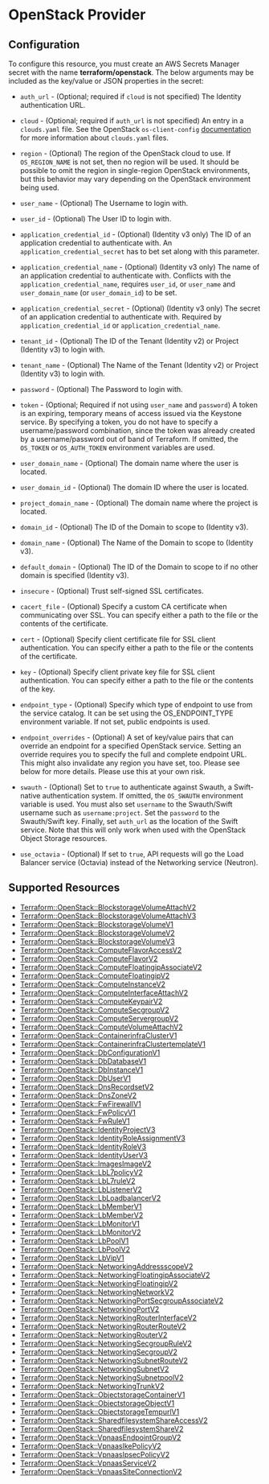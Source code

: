 # OpenStack Provider

## Configuration

To configure this resource, you must create an AWS Secrets Manager secret with the name **terraform/openstack**. The below arguments may be included as the key/value or JSON properties in the secret:

* `auth_url` - (Optional; required if `cloud` is not specified) The Identity
  authentication URL.

* `cloud` - (Optional; required if `auth_url` is not specified) An entry in a
  `clouds.yaml` file. See the OpenStack `os-client-config`
  [documentation](https://docs.openstack.org/os-client-config/latest/user/configuration.html)
  for more information about `clouds.yaml` files.

* `region` - (Optional) The region of the OpenStack cloud to use. If `OS_REGION_NAME` is
  not set, then no region will be used. It should be possible to omit the
  region in single-region OpenStack environments, but this behavior may vary
  depending on the OpenStack environment being used.

* `user_name` - (Optional) The Username to login with.

* `user_id` - (Optional) The User ID to login with.

* `application_credential_id` - (Optional) (Identity v3 only) The ID of an
    application credential to authenticate with. An
    `application_credential_secret` has to bet set along with this parameter.

* `application_credential_name` - (Optional) (Identity v3 only) The name of an
    application credential to authenticate with. Conflicts with the
    `application_credential_name`, requires `user_id`, or `user_name` and
    `user_domain_name` (or `user_domain_id`) to be set.

* `application_credential_secret` - (Optional) (Identity v3 only) The secret of an
    application credential to authenticate with. Required by
    `application_credential_id` or `application_credential_name`.

* `tenant_id` - (Optional) The ID of the Tenant (Identity v2) or Project
  (Identity v3) to login with.

* `tenant_name` - (Optional) The Name of the Tenant (Identity v2) or Project
  (Identity v3) to login with.

* `password` - (Optional) The Password to login with.

* `token` - (Optional; Required if not using `user_name` and `password`)
  A token is an expiring, temporary means of access issued via the Keystone
  service. By specifying a token, you do not have to specify a username/password
  combination, since the token was already created by a username/password out of
  band of Terraform. If omitted, the `OS_TOKEN` or `OS_AUTH_TOKEN` environment
  variables are used.

* `user_domain_name` - (Optional) The domain name where the user is located.

* `user_domain_id` - (Optional) The domain ID where the user is located.

* `project_domain_name` - (Optional) The domain name where the project is
  located.

* `domain_id` - (Optional) The ID of the Domain to scope to (Identity v3).

* `domain_name` - (Optional) The Name of the Domain to scope to (Identity v3).

* `default_domain` - (Optional) The ID of the Domain to scope to if no other
  domain is specified (Identity v3).

* `insecure` - (Optional) Trust self-signed SSL certificates.

* `cacert_file` - (Optional) Specify a custom CA certificate when communicating
  over SSL. You can specify either a path to the file or the contents of the
  certificate.

* `cert` - (Optional) Specify client certificate file for SSL client
  authentication. You can specify either a path to the file or the contents of
  the certificate.

* `key` - (Optional) Specify client private key file for SSL client
  authentication. You can specify either a path to the file or the contents of
  the key.

* `endpoint_type` - (Optional) Specify which type of endpoint to use from the
  service catalog. It can be set using the OS_ENDPOINT_TYPE environment
  variable. If not set, public endpoints is used.

* `endpoint_overrides` - (Optional) A set of key/value pairs that can
  override an endpoint for a specified OpenStack service. Setting an override
  requires you to specify the full and complete endpoint URL. This might
  also invalidate any region you have set, too. Please see below for more details.
  Please use this at your own risk.

* `swauth` - (Optional) Set to `true` to authenticate against Swauth, a
  Swift-native authentication system. If omitted, the `OS_SWAUTH` environment
  variable is used. You must also set `username` to the Swauth/Swift username
  such as `username:project`. Set the `password` to the Swauth/Swift key.
  Finally, set `auth_url` as the location of the Swift service. Note that this
  will only work when used with the OpenStack Object Storage resources.

* `use_octavia` - (Optional) If set to `true`, API requests will go the Load Balancer
  service (Octavia) instead of the Networking service (Neutron).


## Supported Resources

* [Terraform::OpenStack::BlockstorageVolumeAttachV2](BlockstorageVolumeAttachV2.md)
* [Terraform::OpenStack::BlockstorageVolumeAttachV3](BlockstorageVolumeAttachV3.md)
* [Terraform::OpenStack::BlockstorageVolumeV1](BlockstorageVolumeV1.md)
* [Terraform::OpenStack::BlockstorageVolumeV2](BlockstorageVolumeV2.md)
* [Terraform::OpenStack::BlockstorageVolumeV3](BlockstorageVolumeV3.md)
* [Terraform::OpenStack::ComputeFlavorAccessV2](ComputeFlavorAccessV2.md)
* [Terraform::OpenStack::ComputeFlavorV2](ComputeFlavorV2.md)
* [Terraform::OpenStack::ComputeFloatingipAssociateV2](ComputeFloatingipAssociateV2.md)
* [Terraform::OpenStack::ComputeFloatingipV2](ComputeFloatingipV2.md)
* [Terraform::OpenStack::ComputeInstanceV2](ComputeInstanceV2.md)
* [Terraform::OpenStack::ComputeInterfaceAttachV2](ComputeInterfaceAttachV2.md)
* [Terraform::OpenStack::ComputeKeypairV2](ComputeKeypairV2.md)
* [Terraform::OpenStack::ComputeSecgroupV2](ComputeSecgroupV2.md)
* [Terraform::OpenStack::ComputeServergroupV2](ComputeServergroupV2.md)
* [Terraform::OpenStack::ComputeVolumeAttachV2](ComputeVolumeAttachV2.md)
* [Terraform::OpenStack::ContainerinfraClusterV1](ContainerinfraClusterV1.md)
* [Terraform::OpenStack::ContainerinfraClustertemplateV1](ContainerinfraClustertemplateV1.md)
* [Terraform::OpenStack::DbConfigurationV1](DbConfigurationV1.md)
* [Terraform::OpenStack::DbDatabaseV1](DbDatabaseV1.md)
* [Terraform::OpenStack::DbInstanceV1](DbInstanceV1.md)
* [Terraform::OpenStack::DbUserV1](DbUserV1.md)
* [Terraform::OpenStack::DnsRecordsetV2](DnsRecordsetV2.md)
* [Terraform::OpenStack::DnsZoneV2](DnsZoneV2.md)
* [Terraform::OpenStack::FwFirewallV1](FwFirewallV1.md)
* [Terraform::OpenStack::FwPolicyV1](FwPolicyV1.md)
* [Terraform::OpenStack::FwRuleV1](FwRuleV1.md)
* [Terraform::OpenStack::IdentityProjectV3](IdentityProjectV3.md)
* [Terraform::OpenStack::IdentityRoleAssignmentV3](IdentityRoleAssignmentV3.md)
* [Terraform::OpenStack::IdentityRoleV3](IdentityRoleV3.md)
* [Terraform::OpenStack::IdentityUserV3](IdentityUserV3.md)
* [Terraform::OpenStack::ImagesImageV2](ImagesImageV2.md)
* [Terraform::OpenStack::LbL7policyV2](LbL7policyV2.md)
* [Terraform::OpenStack::LbL7ruleV2](LbL7ruleV2.md)
* [Terraform::OpenStack::LbListenerV2](LbListenerV2.md)
* [Terraform::OpenStack::LbLoadbalancerV2](LbLoadbalancerV2.md)
* [Terraform::OpenStack::LbMemberV1](LbMemberV1.md)
* [Terraform::OpenStack::LbMemberV2](LbMemberV2.md)
* [Terraform::OpenStack::LbMonitorV1](LbMonitorV1.md)
* [Terraform::OpenStack::LbMonitorV2](LbMonitorV2.md)
* [Terraform::OpenStack::LbPoolV1](LbPoolV1.md)
* [Terraform::OpenStack::LbPoolV2](LbPoolV2.md)
* [Terraform::OpenStack::LbVipV1](LbVipV1.md)
* [Terraform::OpenStack::NetworkingAddressscopeV2](NetworkingAddressscopeV2.md)
* [Terraform::OpenStack::NetworkingFloatingipAssociateV2](NetworkingFloatingipAssociateV2.md)
* [Terraform::OpenStack::NetworkingFloatingipV2](NetworkingFloatingipV2.md)
* [Terraform::OpenStack::NetworkingNetworkV2](NetworkingNetworkV2.md)
* [Terraform::OpenStack::NetworkingPortSecgroupAssociateV2](NetworkingPortSecgroupAssociateV2.md)
* [Terraform::OpenStack::NetworkingPortV2](NetworkingPortV2.md)
* [Terraform::OpenStack::NetworkingRouterInterfaceV2](NetworkingRouterInterfaceV2.md)
* [Terraform::OpenStack::NetworkingRouterRouteV2](NetworkingRouterRouteV2.md)
* [Terraform::OpenStack::NetworkingRouterV2](NetworkingRouterV2.md)
* [Terraform::OpenStack::NetworkingSecgroupRuleV2](NetworkingSecgroupRuleV2.md)
* [Terraform::OpenStack::NetworkingSecgroupV2](NetworkingSecgroupV2.md)
* [Terraform::OpenStack::NetworkingSubnetRouteV2](NetworkingSubnetRouteV2.md)
* [Terraform::OpenStack::NetworkingSubnetV2](NetworkingSubnetV2.md)
* [Terraform::OpenStack::NetworkingSubnetpoolV2](NetworkingSubnetpoolV2.md)
* [Terraform::OpenStack::NetworkingTrunkV2](NetworkingTrunkV2.md)
* [Terraform::OpenStack::ObjectstorageContainerV1](ObjectstorageContainerV1.md)
* [Terraform::OpenStack::ObjectstorageObjectV1](ObjectstorageObjectV1.md)
* [Terraform::OpenStack::ObjectstorageTempurlV1](ObjectstorageTempurlV1.md)
* [Terraform::OpenStack::SharedfilesystemShareAccessV2](SharedfilesystemShareAccessV2.md)
* [Terraform::OpenStack::SharedfilesystemShareV2](SharedfilesystemShareV2.md)
* [Terraform::OpenStack::VpnaasEndpointGroupV2](VpnaasEndpointGroupV2.md)
* [Terraform::OpenStack::VpnaasIkePolicyV2](VpnaasIkePolicyV2.md)
* [Terraform::OpenStack::VpnaasIpsecPolicyV2](VpnaasIpsecPolicyV2.md)
* [Terraform::OpenStack::VpnaasServiceV2](VpnaasServiceV2.md)
* [Terraform::OpenStack::VpnaasSiteConnectionV2](VpnaasSiteConnectionV2.md)